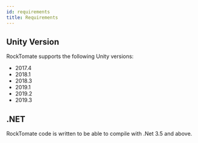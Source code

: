 ```yaml
---
id: requirements
title: Requirements
---
```


## Unity Version

RockTomate supports the following Unity versions:

* 2017.4
* 2018.1
* 2018.3
* 2019.1
* 2019.2
* 2019.3

## .NET

RockTomate code is written to be able to compile with .Net 3.5 and above.